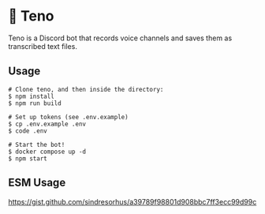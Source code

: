 # 📝 Teno

Teno is a Discord bot that records voice channels and saves them as transcribed text files.

## Usage

```sh-session
# Clone teno, and then inside the directory:
$ npm install
$ npm run build

# Set up tokens (see .env.example)
$ cp .env.example .env
$ code .env

# Start the bot!
$ docker compose up -d
$ npm start
```

## ESM Usage

https://gist.github.com/sindresorhus/a39789f98801d908bbc7ff3ecc99d99c
